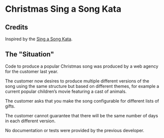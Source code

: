 # Christmas Sing a Song Kata

## Credits
Inspired by the [Sing a Song Kata](https://kata-log.rocks/sing-a-song-kata).

## The "Situation"
Code to produce a popular Christmas song was produced by a web agency for the customer last year. 

The customer now desires to produce multiple different versions of the song using the same structure but based on different themes, for example a current popular children’s movie featuring a cast of animals. 

The customer asks that you make the song configurable for different lists of gifts.

The customer cannot guarantee that there will be the same number of days in each different version.

No documentation or tests were provided by the previous developer.

